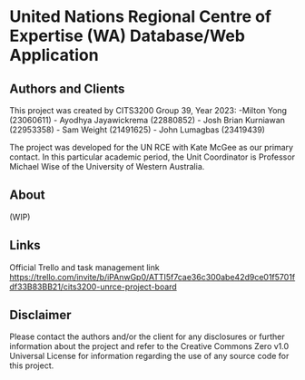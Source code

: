 # United Nations Regional Centre of Expertise (WA) Database/Web Application

## Authors and Clients
This project was created by CITS3200 Group 39, Year 2023:
    -Milton Yong (23060611)
    - Ayodhya Jayawickrema (22880852)
    - Josh Brian Kurniawan (22953358)
    - Sam Weight (21491625)
    - John Lumagbas (23419439)

The project was developed for the UN RCE with Kate McGee as our primary contact. 
In this particular academic period, the Unit Coordinator is Professor Michael Wise of the University of Western Australia. 

## About
(WIP)


## Links
Official Trello and task management link https://trello.com/invite/b/iPAnwGp0/ATTI5f7cae36c300abe42d9ce01f5701fdf33B83BB21/cits3200-unrce-project-board



## Disclaimer
Please contact the authors and/or the client for any disclosures or further information about the project and refer to the Creative Commons Zero v1.0 Universal License for information regarding the use of any source code for
this project.

